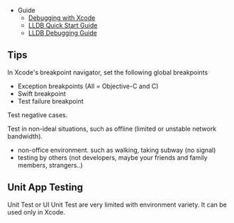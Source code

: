 
* Guide
  * [Debugging with Xcode](https://developer.apple.com/library/content/documentation/DeveloperTools/Conceptual/debugging_with_xcode/chapters/about_debugging_w_xcode.html#//apple_ref/doc/uid/TP40015022-CH10-SW1)
  * [LLDB Quick Start Guide](https://developer.apple.com/library/content/documentation/IDEs/Conceptual/gdb_to_lldb_transition_guide/document/Introduction.html#//apple_ref/doc/uid/TP40012917-CH1-SW1)
  * [LLDB Debugging Guide](https://developer.apple.com/library/content/documentation/General/Conceptual/lldb-guide/chapters/Introduction.html)



## Tips


In Xcode's breakpoint navigator, set the following global breakpoints

* Exception breakpoints (All = Objective-C and C)
* Swift breakpoint
* Test failure breakpoint



Test negative cases.

Test in non-ideal situations, such as offline (limited or unstable network bandwidth).
* non-office environment. such as walking, taking subway (no signal)
* testing by others (not developers, maybe your friends and family members, strangers..)

## Unit App Testing

Unit Test or UI Unit Test are very limited with environment variety. It can be used only in Xcode.
